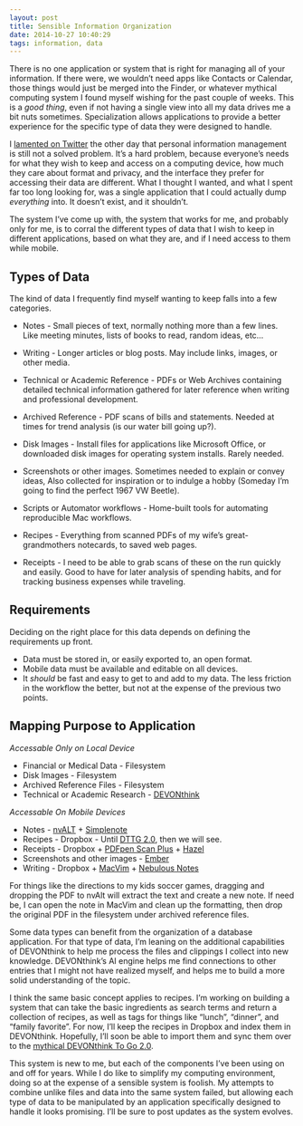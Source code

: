 ```yaml
---
layout: post
title: Sensible Information Organization
date: 2014-10-27 10:40:29
tags: information, data
---
```




There is no one application or system that is right for managing all of your information. If there were, we wouldn’t need apps like Contacts or Calendar, those things would just be merged into the Finder, or whatever mythical computing system I found myself wishing for the past couple of weeks. This is a *good thing*, even if not having a single view into all my data drives me a bit nuts sometimes. Specialization allows applications to provide a better experience for the specific type of data they were designed to handle. 

I [lamented on Twitter][1] the other day that personal information management is still not a solved problem. It’s a hard problem, because everyone’s needs for what they wish to keep and access on a computing device, how much they care about format and privacy, and the interface they prefer for accessing their data are different. What I thought I wanted, and what I spent far too long looking for, was a single application that I could actually dump *everything* into. It doesn’t exist, and it shouldn’t.

The system I’ve come up with, the system that works for me, and probably only for me, is to corral the different types of data that I wish to keep in different applications, based on what they are, and if I need access to them while mobile. 

## Types of Data

The kind of data I frequently find myself wanting to keep falls into a few categories. 

* Notes - Small pieces of text, normally nothing more than a few lines. Like meeting minutes, lists of books to read, random ideas, etc…

* Writing - Longer articles or blog posts. May include links, images, or other media. 

* Technical or Academic Reference - PDFs or Web Archives containing detailed technical information gathered for later reference when writing and professional development.

* Archived Reference - PDF scans of bills and statements. Needed at times for trend analysis (is our water bill going up?). 

* Disk Images - Install files for applications like Microsoft Office, or downloaded disk images for operating system installs. Rarely needed.

* Screenshots or other images. Sometimes needed to explain or convey ideas, Also collected for inspiration or to indulge a hobby (Someday I’m going to find the perfect 1967 VW Beetle).

* Scripts or Automator workflows - Home-built tools for automating reproducible Mac workflows. 

* Recipes - Everything from scanned PDFs of my wife’s great-grandmothers notecards, to saved web pages.

* Receipts - I need to be able to grab scans of these on the run quickly and easily. Good to have for later analysis of spending habits, and for tracking business expenses while traveling. 

## Requirements

Deciding on the right place for this data depends on defining the requirements up front. 

* Data must be stored in, or easily exported to, an open format.
* Mobile data must be available and editable on all devices.
* It *should* be fast and easy to get to and add to my data. The less friction in the workflow the better, but not at the expense of the previous two points. 

## Mapping Purpose to Application

*Accessable Only on Local Device*

* Financial or Medical Data - Filesystem
* Disk Images - Filesystem
* Archived Reference Files - Filesystem
* Technical or Academic Research - [DEVONthink][2]

*Accessable On Mobile Devices*

* Notes    - [nvALT][3] +  [Simplenote][4]
* Recipes  - Dropbox - Until [DTTG 2.0][5], then we will see. 
* Receipts - Dropbox + [PDFpen Scan Plus][6] + [Hazel][7]
* Screenshots and other images - [Ember][8]
* Writing - Dropbox + [MacVim][9] + [Nebulous Notes][10]

For things like the directions to my kids soccer games, dragging and dropping the PDF to nvAlt will extract the text and create a new note. If need be, I can open the note in MacVim and clean up the formatting, then drop the original PDF in the filesystem under archived reference files. 

Some data types can benefit from the organization of a database application. For that type of data, I’m leaning on the additional capabilities of DEVONthink to help me process the files and clippings I collect into new knowledge. DEVONthink’s AI engine helps me find connections to other entries that I might not have realized myself, and helps me to build a more solid understanding of the topic.

I think the same basic concept applies to recipes. I’m working on building a system that can take the basic ingredients as search terms and return a collection of recipes, as well as tags for things like “lunch”, “dinner”, and “family favorite”. For now, I’ll keep the recipes in Dropbox and index them in DEVONthink. Hopefully, I’ll soon be able to import them and sync them over to the [mythical DEVONthink To Go 2.0][11].

This system is new to me, but each of the components I’ve been using on and off for years. While I do like to simplify my computing environment, doing so at the expense of a sensible system is foolish. My attempts to combine unlike files and data into the same system failed, but allowing each type of data to be manipulated by an application specifically designed to handle it looks promising. I’ll be sure to post updates as the system evolves.


[1]: https://twitter.com/ibuys/status/526009245368471552
[2]: http://www.devontechnologies.com/products/devonthink/devonthink-pro.html
[3]: http://brettterpstra.com/projects/nvalt/
[4]: http://simplenote.com
[5]: http://forum.devontechnologies.com/viewtopic.php?f=44&t=16944
[6]: http://www.smilesoftware.com/PDFpen/Scan/index.html
[7]: http://www.noodlesoft.com/hazel.php
[8]: http://realmacsoftware.com/ember
[9]: http://jonathanbuys.net/08-04-2011/Text_Editing_in_MacVim.html
[10]: http://nebulousapps.net
[11]: http://blog.devontechnologies.com/2013/07/an-update-on-devonthink-to-go/
